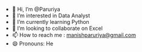 - 👋 Hi, I’m @Paruriya
- 👀 I’m interested in Data Analyst
- 🌱 I’m currently learning Python
- 💞️ I’m looking to collaborate on Excel
- 📫 How to reach me : manishparuriya@gmail.com 
- 😄 Pronouns: He

<!---
Paruriya/Paruriya is a ✨ special ✨ repository because its `README.md` (this file) appears on your GitHub profile.
You can click the Preview link to take a look at your changes.
--->
